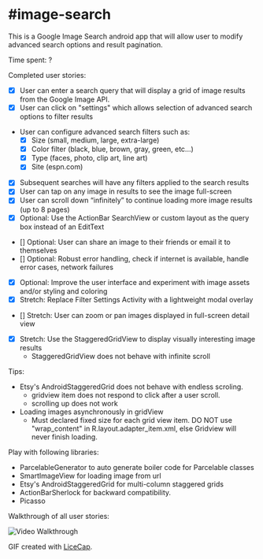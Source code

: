 #image-search
============

This is a Google Image Search android app that will allow user to modify advanced search options and result pagination.

Time spent: ?

Completed user stories:

 * [x] User can enter a search query that will display a grid of image results from the Google Image API.
 * [x] User can click on "settings" which allows selection of advanced search options to filter results
 * User can configure advanced search filters such as:
     * [x] Size (small, medium, large, extra-large)
     * [x] Color filter (black, blue, brown, gray, green, etc...)
     * [x] Type (faces, photo, clip art, line art)
     * [x] Site (espn.com)
 * [x] Subsequent searches will have any filters applied to the search results
 * [x] User can tap on any image in results to see the image full-screen
 * [x] User can scroll down “infinitely” to continue loading more image results (up to 8 pages)
 * [x] Optional: Use the ActionBar SearchView or custom layout as the query box instead of an EditText
 * [] Optional: User can share an image to their friends or email it to themselves
 * [] Optional: Robust error handling, check if internet is available, handle error cases, network failures
 * [x] Optional: Improve the user interface and experiment with image assets and/or styling and coloring
 * [x] Stretch: Replace Filter Settings Activity with a lightweight modal overlay
 * [] Stretch: User can zoom or pan images displayed in full-screen detail view
 * [x] Stretch: Use the StaggeredGridView to display visually interesting image results
    * StaggeredGridView does not behave with infinite scroll
 
Tips:

* Etsy's AndroidStaggeredGrid does not behave with endless scroling.
    * gridview item does not respond to click after a user scroll.
    * scrolling  up does not work
* Loading images asynchronously in gridView
    * Must declared fixed size for each grid view item.  DO NOT use "wrap_content" in R.layout.adapter_item.xml, else Gridview will never finish loading.

Play with following libraries:
* ParcelableGenerator to auto generate boiler code for Parcelable classes
* SmartImageView for loading image from url
* Etsy's AndroidStaggeredGrid for multi-column staggered grids
* ActionBarSherlock for backward compatibility.
* Picasso

Walkthrough of all user stories:

![Video Walkthrough](imageSearch.gif)

GIF created with [LiceCap](http://www.cockos.com/licecap/).


